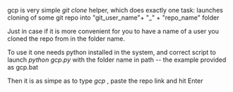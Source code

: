 gcp is very simple _git clone_ helper, which does exactly one task: 
launches cloning of some git repo into "git_user_name"+ "_" + "repo_name" folder

Just in case if it is more convenient for you to have a name of a user you cloned the repo from in the folder name.

To use it one needs python installed in the system, and correct script to launch _python gcp.py_ with the folder name in path -- the example provided as gcp.bat

Then it is as simpe as to type _gcp_ , paste the repo link and hit Enter